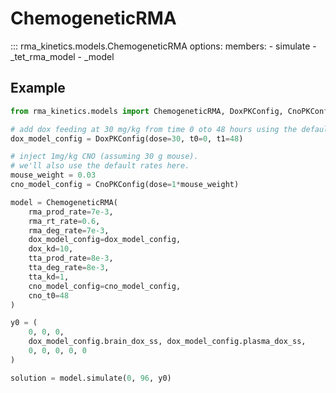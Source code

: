 # ChemogeneticRMA

::: rma_kinetics.models.ChemogeneticRMA
    options:
      members:
        - simulate
        - _tet_rma_model
        - _model

## Example

```python
from rma_kinetics.models import ChemogeneticRMA, DoxPKConfig, CnoPKConfig

# add dox feeding at 30 mg/kg from time 0 oto 48 hours using the default rates.
dox_model_config = DoxPKConfig(dose=30, t0=0, t1=48)

# inject 1mg/kg CNO (assuming 30 g mouse).
# we'll also use the default rates here.
mouse_weight = 0.03
cno_model_config = CnoPKConfig(dose=1*mouse_weight)

model = ChemogeneticRMA(
    rma_prod_rate=7e-3,
    rma_rt_rate=0.6,
    rma_deg_rate=7e-3,
    dox_model_config=dox_model_config,
    dox_kd=10,
    tta_prod_rate=8e-3,
    tta_deg_rate=8e-3,
    tta_kd=1,
    cno_model_config=cno_model_config,
    cno_t0=48
)

y0 = (
    0, 0, 0,
    dox_model_config.brain_dox_ss, dox_model_config.plasma_dox_ss,
    0, 0, 0, 0, 0
)

solution = model.simulate(0, 96, y0)
```
